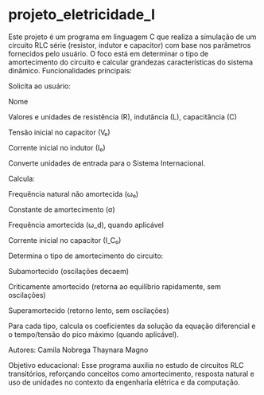 # projeto_eletricidade_I
Este projeto é um programa em linguagem C que realiza a simulação de um circuito RLC série (resistor, indutor e capacitor) com base nos parâmetros fornecidos pelo usuário. O foco está em determinar o tipo de amortecimento do circuito e calcular grandezas características do sistema dinâmico.
Funcionalidades principais:

Solicita ao usuário:

Nome

Valores e unidades de resistência (R), indutância (L), capacitância (C)

Tensão inicial no capacitor (V₀)

Corrente inicial no indutor (I₀)

Converte unidades de entrada para o Sistema Internacional.

Calcula:

Frequência natural não amortecida (ω₀)

Constante de amortecimento (σ)

Frequência amortecida (ω_d), quando aplicável

Corrente inicial no capacitor (I_C₀)

Determina o tipo de amortecimento do circuito:

Subamortecido (oscilações decaem)

Criticamente amortecido (retorna ao equilíbrio rapidamente, sem oscilações)

Superamortecido (retorno lento, sem oscilações)

Para cada tipo, calcula os coeficientes da solução da equação diferencial e o tempo/tensão do pico máximo (quando aplicável).

Autores:
Camila Nobrega
Thaynara Magno

Objetivo educacional:
Esse programa auxilia no estudo de circuitos RLC transitórios, reforçando conceitos como amortecimento, resposta natural e uso de unidades no contexto da engenharia elétrica e da computação.

